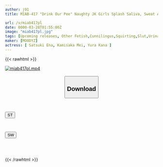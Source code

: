 ```yaml
---
author: j91
title: MIAB-417 "Drink Our Pee" Naughty JK Girls Splash Saliva, Sweat And Bodily Fluids On You! Sweet And Sadistic Holy Water Harem School Ena Satsuki Mei Uesaka Kana Yura

url: /v/miab417pl
date: 0000-03-28T01:55:00Z
image: "miab417pl.jpg"
tags: [Upcoming releases, Other Fetish,Cunnilingus,Squirting,Slut,Urination	]
maker: [MOODYZ]
actress: [ Satsuki Ena, Kamisaka Mei, Yura Kana ]
---
```



{{< rawhtml >}}

<div class="video" data-videoid="pending_link.html">
    <a href="javascript:;">
        <img src="/v/miab417pl/miab417pl.jpg" width="WIDTH" height="HEIGHT" alt="miab417pl.mp4" loading="lazy">
    </a>
</div>

<script type="text/javascript" src="https://j91.asia/asset/on-demand-pend.js"></script>

<br>
  <link rel="stylesheet" href="https://j91.asia/asset/bs5.css">
  
  <center>
  <button class="btn btn-primary" type="button" data-bs-toggle="collapse" data-bs-target=".multi-collapse" aria-expanded="false" aria-controls="multiCollapseExample1 multiCollapseExample2"><h2>Download</h2></button></center>
</p>
<div class="row">
  <div class="col">
    <div class="collapse multi-collapse" id="multiCollapseExample1">
      <div class="card card-body">
	      	      <br>
<div class="buttons">  
<p><a href="https://j91.asia/pending_link.html" target="_blank"><button class="btn-hover color-3"><i class="fa fa-download"></i> ST</button></a></p></div>
    </div>
  </div>
</div>
  <div class="col">
    <div class="collapse multi-collapse" id="multiCollapseExample2">
      <div class="card card-body">
	      <br>
<div class="buttons">
<p><a href="https://j91.asia/pending_link.html" target="_blank"><button class="btn-hover color-2"><i class="fa fa-download"></i> SW</button></a></p></div>
<br><br>
      </div>
    </div>
  </div>
</div>

{{< /rawhtml >}}